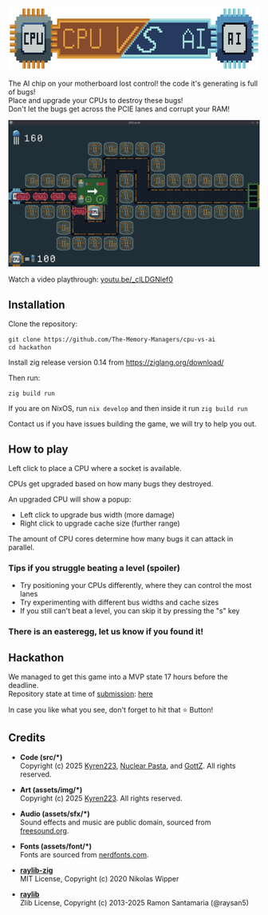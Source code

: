<img src="assets/img/cpu-vs-ai-banner.png" height="128" width="640" />

The AI chip on your motherboard lost control! the code it's generating is full of bugs!  
Place and upgrade your CPUs to destroy these bugs!  
Don't let the bugs get across the PCIE lanes and corrupt your RAM!

[![screenshot](assets/img/screenshot.png)](https://youtu.be/_clLDGNlef0)

Watch a video playthrough: [youtu.be/\_clLDGNlef0](https://youtu.be/_clLDGNlef0)

## Installation

Clone the repository:

```
git clone https://github.com/The-Memory-Managers/cpu-vs-ai
cd hackathon
```

Install zig release version 0.14 from https://ziglang.org/download/

Then run:

```
zig build run
```

If you are on NixOS, run `nix develop` and then inside it run `zig build run`

Contact us if you have issues building the game, we will try to help you out.

## How to play

Left click to place a CPU where a socket is available.

CPUs get upgraded based on how many bugs they destroyed.

An upgraded CPU will show a popup:

- Left click to upgrade bus width (more damage)
- Right click to upgrade cache size (further range)

The amount of CPU cores determine how many bugs it can attack in parallel.

### Tips if you struggle beating a level (spoiler)

- Try positioning your CPUs differently, where they can control the most lanes
- Try experimenting with different bus widths and cache sizes
- If you still can't beat a level, you can skip it by pressing the "s" key

### There is an easteregg, let us know if you found it!

## Hackathon

We managed to get this game into a MVP state 17 hours before the deadline.  
Repository state at time of [submission](https://discord.com/channels/551921866173054977/1398343424104468622/1399153592434167869): [here](https://github.com/The-Memory-Managers/cpu-vs-ai/tree/4f5a466025ca3aa5b3e5426397922253d86a8fb6)

In case you like what you see, don't forget to hit that ⭐ Button!

## Credits

- **Code (src/\*)**  
  Copyright (c) 2025 [Kyren223](https://github.com/Kyren223), [Nuclear Pasta](https://github.com/voidwyrm-2), and [GottZ](https://github.com/GottZ). All rights reserved.

- **Art (assets/img/\*)**  
  Copyright (c) 2025 [Kyren223](https://github.com/Kyren223). All rights reserved.

- **Audio (assets/sfx/\*)**  
  Sound effects and music are public domain, sourced from [freesound.org](https://freesound.org).

- **Fonts (assets/font/\*)**  
  Fonts are sourced from [nerdfonts.com](https://www.nerdfonts.com).


- **[raylib-zig](https://github.com/Not-Nik/raylib-zig)**  
  MIT License, Copyright (c) 2020 Nikolas Wipper


- **[raylib](https://github.com/raysan5/raylib)**  
  Zlib License, Copyright (c) 2013-2025 Ramon Santamaria (@raysan5)

